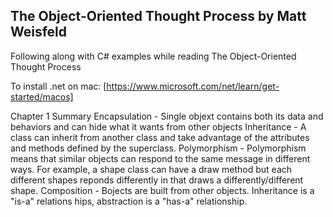 ## The Object-Oriented Thought Process by Matt Weisfeld

Following along with C# examples while reading The Object-Oriented Thought Process

To install .net on mac: [https://www.microsoft.com/net/learn/get-started/macos]

Chapter 1 Summary
Encapsulation - Single objext contains both its data and behaviors and can hide what it wants from other objects
Inheritance - A class can inherit from another class and take advantage of the attributes and methods defined by the superclass.
Polymorphism - Polymorphism means that similar objects can respond to the same message in different ways.  For example, a shape class can have a draw method but each different shapes reponds differently in that draws a differently/different shape.
Composition - Bojects are built from other objects.  Inheritance is a "is-a" relations hips, abstraction is a "has-a" relationship.

